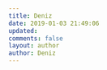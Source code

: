 ```yaml
---
title: Deniz
date: 2019-01-03 21:49:06
updated:
comments: false
layout: author
author: Deniz
---
```

